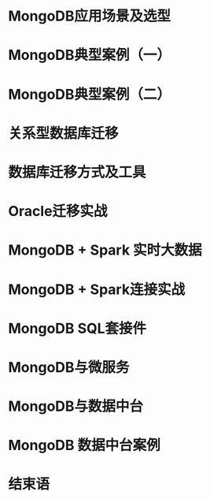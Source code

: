 # MongoDB应用场景及选型


# MongoDB典型案例（一）


# MongoDB典型案例（二）


# 关系型数据库迁移


# 数据库迁移方式及工具


# Oracle迁移实战


# MongoDB + Spark 实时大数据


# MongoDB + Spark连接实战


# MongoDB SQL套接件


# MongoDB与微服务


# MongoDB与数据中台


# MongoDB 数据中台案例


# 结束语

